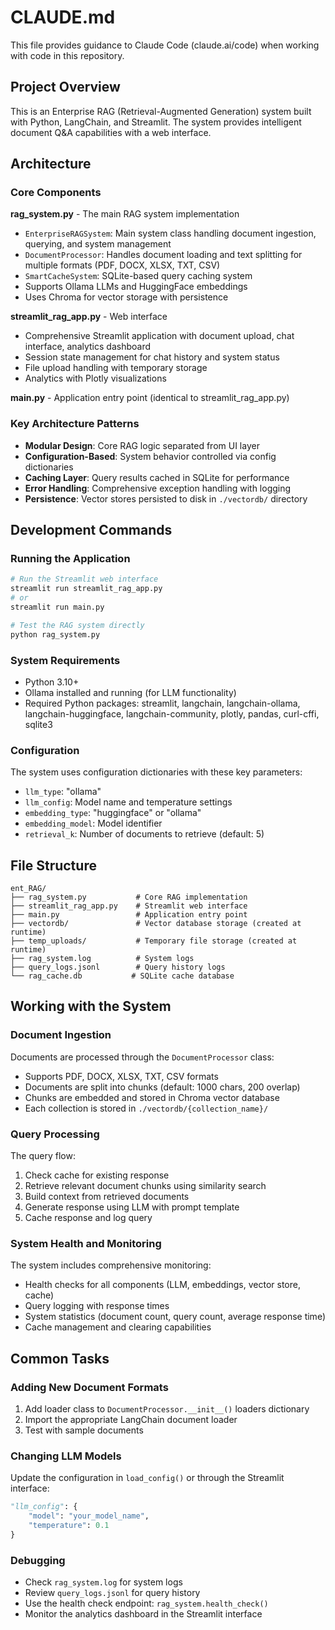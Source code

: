 # CLAUDE.md

This file provides guidance to Claude Code (claude.ai/code) when working with code in this repository.

## Project Overview

This is an Enterprise RAG (Retrieval-Augmented Generation) system built with Python, LangChain, and Streamlit. The system provides intelligent document Q&A capabilities with a web interface.

## Architecture

### Core Components

**rag_system.py** - The main RAG system implementation
- `EnterpriseRAGSystem`: Main system class handling document ingestion, querying, and system management
- `DocumentProcessor`: Handles document loading and text splitting for multiple formats (PDF, DOCX, XLSX, TXT, CSV)
- `SmartCacheSystem`: SQLite-based query caching system
- Supports Ollama LLMs and HuggingFace embeddings
- Uses Chroma for vector storage with persistence

**streamlit_rag_app.py** - Web interface
- Comprehensive Streamlit application with document upload, chat interface, analytics dashboard
- Session state management for chat history and system status
- File upload handling with temporary storage
- Analytics with Plotly visualizations

**main.py** - Application entry point (identical to streamlit_rag_app.py)

### Key Architecture Patterns

- **Modular Design**: Core RAG logic separated from UI layer
- **Configuration-Based**: System behavior controlled via config dictionaries
- **Caching Layer**: Query results cached in SQLite for performance
- **Error Handling**: Comprehensive exception handling with logging
- **Persistence**: Vector stores persisted to disk in `./vectordb/` directory

## Development Commands

### Running the Application

```bash
# Run the Streamlit web interface
streamlit run streamlit_rag_app.py
# or
streamlit run main.py

# Test the RAG system directly
python rag_system.py
```

### System Requirements

- Python 3.10+
- Ollama installed and running (for LLM functionality)
- Required Python packages: streamlit, langchain, langchain-ollama, langchain-huggingface, langchain-community, plotly, pandas, curl-cffi, sqlite3

### Configuration

The system uses configuration dictionaries with these key parameters:
- `llm_type`: "ollama" 
- `llm_config`: Model name and temperature settings
- `embedding_type`: "huggingface" or "ollama"
- `embedding_model`: Model identifier
- `retrieval_k`: Number of documents to retrieve (default: 5)

## File Structure

```
ent_RAG/
├── rag_system.py           # Core RAG implementation
├── streamlit_rag_app.py    # Streamlit web interface
├── main.py                 # Application entry point
├── vectordb/               # Vector database storage (created at runtime)
├── temp_uploads/           # Temporary file storage (created at runtime)
├── rag_system.log          # System logs
├── query_logs.jsonl        # Query history logs
└── rag_cache.db           # SQLite cache database
```

## Working with the System

### Document Ingestion

Documents are processed through the `DocumentProcessor` class:
- Supports PDF, DOCX, XLSX, TXT, CSV formats
- Documents are split into chunks (default: 1000 chars, 200 overlap)
- Chunks are embedded and stored in Chroma vector database
- Each collection is stored in `./vectordb/{collection_name}/`

### Query Processing

The query flow:
1. Check cache for existing response
2. Retrieve relevant document chunks using similarity search
3. Build context from retrieved documents
4. Generate response using LLM with prompt template
5. Cache response and log query

### System Health and Monitoring

The system includes comprehensive monitoring:
- Health checks for all components (LLM, embeddings, vector store, cache)
- Query logging with response times
- System statistics (document count, query count, average response time)
- Cache management and clearing capabilities

## Common Tasks

### Adding New Document Formats

1. Add loader class to `DocumentProcessor.__init__()` loaders dictionary
2. Import the appropriate LangChain document loader
3. Test with sample documents

### Changing LLM Models

Update the configuration in `load_config()` or through the Streamlit interface:
```python
"llm_config": {
    "model": "your_model_name",
    "temperature": 0.1
}
```

### Debugging

- Check `rag_system.log` for system logs
- Review `query_logs.jsonl` for query history
- Use the health check endpoint: `rag_system.health_check()`
- Monitor the analytics dashboard in the Streamlit interface